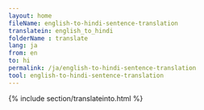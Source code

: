```yaml
---
layout: home
fileName: english-to-hindi-sentence-translation
translatein: english_to_hindi
folderName : translate
lang: ja
from: en
to: hi
permalink: /ja/english-to-hindi-sentence-translation
tool: english-to-hindi-sentence-translation
---
```

{% include section/translateinto.html %}
